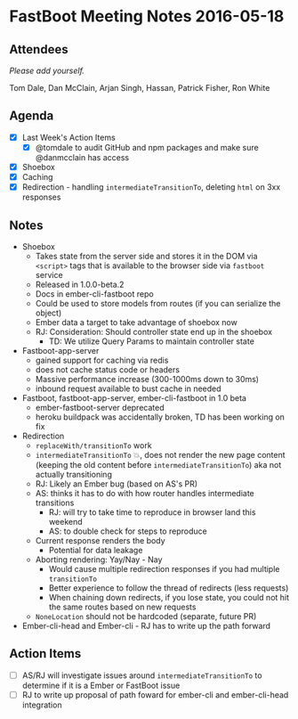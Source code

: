# FastBoot Meeting Notes 2016-05-18

## Attendees

_Please add yourself._

Tom Dale, Dan McClain, Arjan Singh, Hassan, Patrick Fisher, Ron White

## Agenda

- [x] Last Week's Action Items
  - [x] @tomdale to audit GitHub and npm packages and make sure @danmcclain has access
- [x] Shoebox
- [x] Caching
- [x] Redirection - handling `intermediateTransitionTo`, deleting `html` on 3xx responses

## Notes

- Shoebox
  - Takes state from the server side and stores it in the DOM via `<script>` tags that is available to the browser side via `fastboot` service
  - Released in 1.0.0-beta.2
  - Docs in ember-cli-fastboot repo
  - Could be used to store models from routes (if you can serialize the object)
  - Ember data a target to take advantage of shoebox now
  - RJ: Consideration: Should controller state end up in the shoebox
    - TD: We utilize Query Params to maintain controller state
- Fastboot-app-server
  - gained support for caching via redis
  - does not cache status code or headers
  - Massive performance increase (300-1000ms down to 30ms)
  - inbound request available to bust cache in needed
- Fastboot, fastboot-app-server, ember-cli-fastboot in 1.0 beta
  - ember-fastboot-server deprecated
  - heroku buildpack was accidentally broken, TD has been working on fix
- Redirection
  - `replaceWith/transitionTo` work
  - `intermediateTransitionTo` :boom:, does not render the new page content (keeping the old content before `intermediateTransitionTo`) aka not actually transitioning
  - RJ: Likely an Ember bug (based on AS's PR)
  - AS: thinks it has to do with how router handles intermediate transitions
    - RJ: will try to take time to reproduce in browser land this weekend
    - AS: to double check for steps to reproduce
  - Current response renders the body
    - Potential for data leakage
  - Aborting rendering: Yay/Nay - Nay
    - Would cause multiple redirection responses if you had multiple `transitionTo`
    - Better experience to follow the thread of redirects (less requests)
    - When chaining down redirects, if you lose state, you could not hit the same routes based on new requests
  - `NoneLocation` should not be hardcoded (separate, future PR)
- Ember-cli-head and Ember-cli - RJ has to write up the path forward

## Action Items

- [ ] AS/RJ will investigate issues around `intermediateTransitionTo` to determine if it is a Ember or FastBoot issue
- [ ] RJ to write up proposal of path foward for ember-cli and ember-cli-head integration
